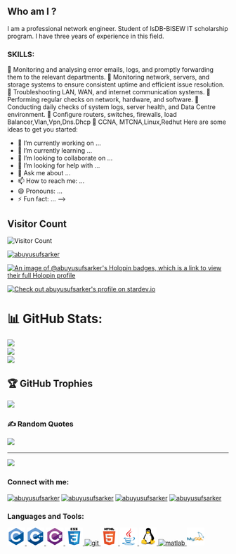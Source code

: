 ## Who am I ?
I am a professional network engineer. Student of IsDB-BISEW IT scholarship program. I have three years of experience in this field. 

### SKILLS:
 Monitoring and analysing error emails, logs, and promptly forwarding them to the
   relevant departments.
 Monitoring network, servers, and storage systems to ensure consistent uptime and
   efficient issue resolution.
 Troubleshooting LAN, WAN, and internet communication systems.
 Performing regular checks on network, hardware, and software.
 Conducting daily checks of system logs, server health, and Data Centre environment.
 Configure routers, switches, firewalls, load Balancer,Vlan,Vpn,Dns.Dhcp
 CCNA, MTCNA,Linux,Redhut
Here are some ideas to get you started:

- 🔭 I’m currently working on ...
- 🌱 I’m currently learning ...
- 👯 I’m looking to collaborate on ...
- 🤔 I’m looking for help with ...
- 💬 Ask me about ...
- 📫 How to reach me: ...
- 😄 Pronouns: ...
- ⚡ Fun fact: ...
-->
## Visitor Count
![Visitor Count](https://profile-counter.glitch.me/mahadihassanredoy/count.svg)

<p align="left"> <a href="https://twitter.com/mahadihassanredoy" target="blank"><img src="https://img.shields.io/twitter/follow/abuyusufsarker?logo=twitter&style=for-the-badge" alt="abuyusufsarker" /></a> </p>

[![An image of @abuyusufsarker's Holopin badges, which is a link to view their full Holopin profile](https://holopin.me/abuyusufsarker)](https://holopin.io/@abuyusufsarker)

[![Check out abuyusufsarker's profile on stardev.io](https://stardev.io/developers/abuyusufsarker/badge/languages/country.svg)](https://stardev.io/developers/abuyusufsarker)

# 📊 GitHub Stats:
![](https://github-readme-stats.vercel.app/api?username=abuyusufsarker&theme=gotham&hide_border=false&include_all_commits=false&count_private=false)<br/>
![](https://github-readme-streak-stats.herokuapp.com/?user=abuyusufsarker&theme=gotham&hide_border=false)<br/>
![](https://github-readme-stats.vercel.app/api/top-langs/?username=abuyusufsarker&theme=gotham&hide_border=false&include_all_commits=false&count_private=false&layout=compact)

## 🏆 GitHub Trophies
![](https://github-profile-trophy.vercel.app/?username=abuyusufsarker&theme=dracula&no-frame=true&no-bg=false&margin-w=4)

### ✍️ Random Quotes
![](https://quotes-github-readme.vercel.app/api?type=horizontal&theme=radical)

---
[![](https://visitcount.itsvg.in/api?id=abuyusufsarker&icon=0&color=0)](https://visitcount.itsvg.in)

<!-- Proudly created with GPRM ( https://gprm.itsvg.in ) -->
 
<div align="center">

<h3 align="left">Connect with me:</h3>
<p align="left">
<a href="https://linkedin.com/in/abuyusufsarker" target="blank"><img align="center" src="https://raw.githubusercontent.com/rahuldkjain/github-profile-readme-generator/master/src/images/icons/Social/linked-in-alt.svg" alt="abuyusufsarker" height="30" width="40" /></a>
<a href="https://facebook.com/abuyusufsarker" target="blank"><img align="center" src="https://raw.githubusercontent.com/rahuldkjain/github-profile-readme-generator/master/src/images/icons/Social/facebook.svg" alt="abuyusufsarker" height="30" width="40" /></a>
<a href="https://instagram.com/abuyusufsarker" target="blank"><img align="center" src="https://raw.githubusercontent.com/rahuldkjain/github-profile-readme-generator/master/src/images/icons/Social/instagram.svg" alt="abuyusufsarker" height="30" width="40" /></a>
 <a href="https://twitter.com/abuyusufsarker" target="blank"><img align="center" src="https://raw.githubusercontent.com/rahuldkjain/github-profile-readme-generator/master/src/images/icons/Social/twitter.svg" alt="abuyusufsarker" height="30" width="40" /></a>
</p>
<h3 align="left">Languages and Tools:</h3>
<p align="left"> <a href="https://www.cprogramming.com/" target="_blank" rel="noreferrer"> <img src="https://raw.githubusercontent.com/devicons/devicon/master/icons/c/c-original.svg" alt="c" width="40" height="40"/> </a> <a href="https://www.w3schools.com/cpp/" target="_blank" rel="noreferrer"> <img src="https://raw.githubusercontent.com/devicons/devicon/master/icons/cplusplus/cplusplus-original.svg" alt="cplusplus" width="40" height="40"/> </a> <a href="https://www.w3schools.com/cs/" target="_blank" rel="noreferrer"> <img src="https://raw.githubusercontent.com/devicons/devicon/master/icons/csharp/csharp-original.svg" alt="csharp" width="40" height="40"/> </a> <a href="https://www.w3schools.com/css/" target="_blank" rel="noreferrer"> <img src="https://raw.githubusercontent.com/devicons/devicon/master/icons/css3/css3-original-wordmark.svg" alt="css3" width="40" height="40"/> </a> <a href="https://git-scm.com/" target="_blank" rel="noreferrer"> <img src="https://www.vectorlogo.zone/logos/git-scm/git-scm-icon.svg" alt="git" width="40" height="40"/> </a> <a href="https://www.w3.org/html/" target="_blank" rel="noreferrer"> <img src="https://raw.githubusercontent.com/devicons/devicon/master/icons/html5/html5-original-wordmark.svg" alt="html5" width="40" height="40"/> </a> <a href="https://www.java.com" target="_blank" rel="noreferrer"> <img src="https://raw.githubusercontent.com/devicons/devicon/master/icons/java/java-original.svg" alt="java" width="40" height="40"/> </a> <a href="https://www.linux.org/" target="_blank" rel="noreferrer"> <img src="https://raw.githubusercontent.com/devicons/devicon/master/icons/linux/linux-original.svg" alt="linux" width="40" height="40"/> </a> <a href="https://www.mathworks.com/" target="_blank" rel="noreferrer"> <img src="https://upload.wikimedia.org/wikipedia/commons/2/21/Matlab_Logo.png" alt="matlab" width="40" height="40"/> </a> <a href="https://www.mysql.com/" target="_blank" rel="noreferrer"> <img src="https://raw.githubusercontent.com/devicons/devicon/master/icons/mysql/mysql-original-wordmark.svg" alt="mysql" width="40" height="40"/> </a> </p>
